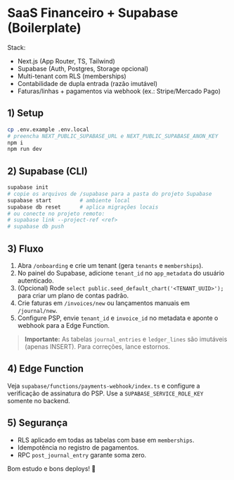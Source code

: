 # SaaS Financeiro + Supabase (Boilerplate)

Stack:
- Next.js (App Router, TS, Tailwind)
- Supabase (Auth, Postgres, Storage opcional)
- Multi-tenant com RLS (memberships)
- Contabilidade de dupla entrada (razão imutável)
- Faturas/linhas + pagamentos via webhook (ex.: Stripe/Mercado Pago)

## 1) Setup
```bash
cp .env.example .env.local
# preencha NEXT_PUBLIC_SUPABASE_URL e NEXT_PUBLIC_SUPABASE_ANON_KEY
npm i
npm run dev
```

## 2) Supabase (CLI)
```bash
supabase init
# copie os arquivos de /supabase para a pasta do projeto Supabase
supabase start         # ambiente local
supabase db reset      # aplica migrações locais
# ou conecte no projeto remoto:
# supabase link --project-ref <ref>
# supabase db push
```

## 3) Fluxo
1. Abra `/onboarding` e crie um tenant (gera `tenants` e `memberships`).  
2. No painel do Supabase, adicione `tenant_id` no `app_metadata` do usuário autenticado.  
3. (Opcional) Rode `select public.seed_default_chart('<TENANT_UUID>');` para criar um plano de contas padrão.  
4. Crie faturas em `/invoices/new` ou lançamentos manuais em `/journal/new`.  
5. Configure PSP, envie `tenant_id` e `invoice_id` no metadata e aponte o webhook para a Edge Function.

> **Importante:** As tabelas `journal_entries` e `ledger_lines` são imutáveis (apenas INSERT). Para correções, lance estornos.

## 4) Edge Function
Veja `supabase/functions/payments-webhook/index.ts` e configure a verificação de assinatura do PSP. Use a `SUPABASE_SERVICE_ROLE_KEY` somente no backend.

## 5) Segurança
- RLS aplicado em todas as tabelas com base em `memberships`.
- Idempotência no registro de pagamentos.
- RPC `post_journal_entry` garante soma zero.

Bom estudo e bons deploys! 🚀
